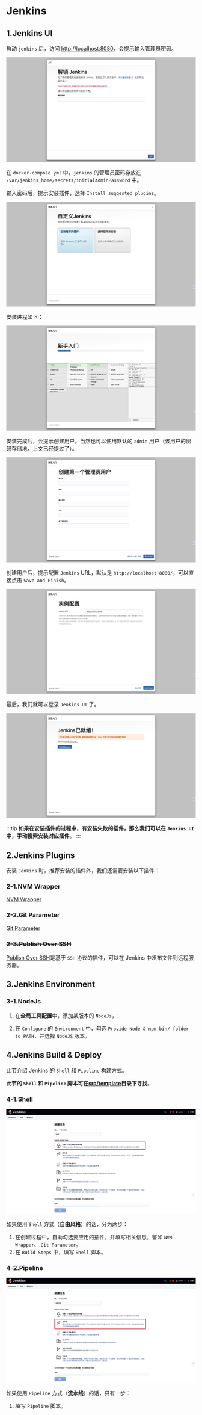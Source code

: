 # Jenkins


## 1.Jenkins UI

启动 `jenkins` 后，访问 [http://localhost:8080](http://localhost:8080)，会提示输入管理员密码。

![](../assets/images/jenkins/1.password.png)

在 `docker-compose.yml` 中，`jenkins` 的管理员密码存放在 `/var/jenkins_home/secrets/initialAdminPassword` 中。

输入密码后，提示安装插件，选择 `Install suggested plugins`。

![](../assets/images/jenkins/2.install-plugin-choice.png)

安装进程如下：

![](../assets/images/jenkins/3.install-plugin-recommend.png)

安装完成后，会提示创建用户。当然也可以使用默认的 `admin` 用户（该用户的密码存储地，上文已经提过了）。

![](../assets/images/jenkins/4.create-user.png)

创建用户后，提示配置 `Jenkins` URL，默认是 `http://localhost:8080/`，可以直接点击 `Save and Finish`。

![](../assets/images/jenkins/5.jenkins-url.png)

最后，我们就可以登录 `Jenkins UI` 了。

![](../assets/images/jenkins/6.complete.png)

:::tip
**如果在安装插件的过程中，有安装失败的插件，那么我们可以在 `Jenkins UI` 中，手动搜索安装对应插件**。
:::

## 2.Jenkins Plugins

安装 `Jenkins` 时，推荐安装的插件外，我们还需要安装以下插件：

### 2-1.NVM Wrapper

[NVM Wrapper](https://plugins.jenkins.io/nvm-wrapper/)

### 2-2.Git Parameter

[Git Parameter](https://plugins.jenkins.io/git-parameter/)

### ~~2-3.Publish Over SSH~~

[Publish Over SSH](https://plugins.jenkins.io/publish-over-ssh/)是基于 `SSH` 协议的插件，可以在 Jenkins 中发布文件到远程服务器。

## 3.Jenkins Environment

### 3-1.NodeJs

1. 在**全局工具配置**中，添加某版本的 `NodeJs`，：

2. 在 `Configure` 的 `Environment` 中，勾选 `Provide Node & npm bin/ folder to PATH`，并选择 `NodeJS` 版本。

## 4.Jenkins Build & Deploy

此节介绍 Jenkins 的 `Shell` 和 `Pipeline` 构建方式。

**此节的 `Shell` 和 `Pipeline` 脚本可在[src/template](./src/template/)目录下寻找**。

### 4-1.Shell

![](../assets/images/jenkins/shell.png)

如果使用 `Shell` 方式（**自由风格**）的话，分为两步：

1. 在创建过程中，自助勾选要应用的插件，并填写相关信息，譬如 `NVM Wrapper`、 `Git Parameter`。
2. 在 `Build Steps` 中，填写 `Shell` 脚本。

### 4-2.Pipeline

![](../assets/images/jenkins/pipeline.png)

如果使用 `Pipeline` 方式（**流水线**）的话，只有一步：

1. 填写  `Pipeline` 脚本。

